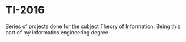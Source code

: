 # TI-2016
Series of projects done for the subject Theory of Information. Being this part of my informatics engineering degree.
